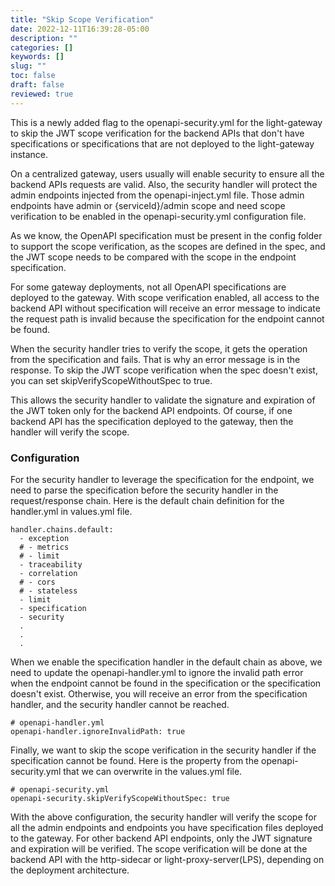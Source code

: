```yaml
---
title: "Skip Scope Verification"
date: 2022-12-11T16:39:28-05:00
description: ""
categories: []
keywords: []
slug: ""
toc: false
draft: false
reviewed: true
---
```


This is a newly added flag to the openapi-security.yml for the light-gateway to skip the JWT scope verification for the backend APIs that don't have specifications or specifications that are not deployed to the light-gateway instance. 

On a centralized gateway, users usually will enable security to ensure all the backend APIs requests are valid. Also, the security handler will protect the admin endpoints injected from the openapi-inject.yml file. Those admin endpoints have admin or {serviceId}/admin scope and need scope verification to be enabled in the openapi-security.yml configuration file. 

As we know, the OpenAPI specification must be present in the config folder to support the scope verification, as the scopes are defined in the spec, and the JWT scope needs to be compared with the scope in the endpoint specification. 

For some gateway deployments, not all OpenAPI specifications are deployed to the gateway. With scope verification enabled, all access to the backend API without specification will receive an error message to indicate the request path is invalid because the specification for the endpoint cannot be found.

When the security handler tries to verify the scope, it gets the operation from the specification and fails. That is why an error message is in the response. To skip the JWT scope verification when the spec doesn't exist, you can set skipVerifyScopeWithoutSpec to true. 

This allows the security handler to validate the signature and expiration of the JWT token only for the backend API endpoints. Of course, if one backend API has the specification deployed to the gateway, then the handler will verify the scope. 


### Configuration

For the security handler to leverage the specification for the endpoint, we need to parse the specification before the security handler in the request/response chain. Here is the default chain definition for the handler.yml in values.yml file.


```
handler.chains.default:
  - exception
  # - metrics
  # - limit
  - traceability
  - correlation
  # - cors
  # - stateless
  - limit
  - specification
  - security
  .
  .
  .

```

When we enable the specification handler in the default chain as above, we need to update the openapi-handler.yml to ignore the invalid path error when the endpoint cannot be found in the specification or the specification doesn't exist. Otherwise, you will receive an error from the specification handler, and the security handler cannot be reached. 


```
# openapi-handler.yml
openapi-handler.ignoreInvalidPath: true
```

Finally, we want to skip the scope verification in the security handler if the specification cannot be found. Here is the property from the openapi-security.yml that we can overwrite in the values.yml file.


```
# openapi-security.yml
openapi-security.skipVerifyScopeWithoutSpec: true
```

With the above configuration, the security handler will verify the scope for all the admin endpoints and endpoints you have specification files deployed to the gateway. For other backend API endpoints, only the JWT  signature and expiration will be verified. The scope verification will be done at the backend API with the http-sidecar or light-proxy-server(LPS), depending on the deployment architecture. 


